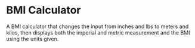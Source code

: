 # BMI Calculator
  A BMI calculator that changes the input from inches and lbs to meters and kilos,
  then displays both the imperial and metric measurement and the BMI using the units given.
